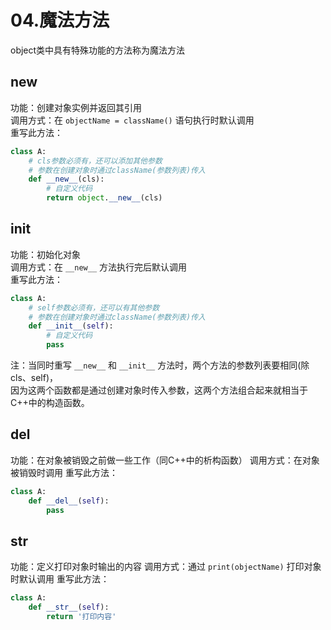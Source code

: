 # 04.魔法方法

object类中具有特殊功能的方法称为魔法方法

## **new**

功能：创建对象实例并返回其引用  
调用方式：在 `objectName = className()` 语句执行时默认调用  
重写此方法：

```python
class A:
    # cls参数必须有，还可以添加其他参数
    # 参数在创建对象时通过className(参数列表)传入
    def __new__(cls):
        # 自定义代码
        return object.__new__(cls)
```

## **init**

功能：初始化对象  
调用方式：在 `__new__` 方法执行完后默认调用  
重写此方法：

```python
class A:
    # self参数必须有，还可以有其他参数
    # 参数在创建对象时通过className(参数列表)传入
    def __init__(self):
        # 自定义代码
        pass
```

注：当同时重写 `__new__` 和 `__init__` 方法时，两个方法的参数列表要相同\(除cls、self\)，  
因为这两个函数都是通过创建对象时传入参数，这两个方法组合起来就相当于C++中的构造函数。

## **del**

功能：在对象被销毁之前做一些工作（同C++中的析构函数） 调用方式：在对象被销毁时调用 重写此方法：

```python
class A:
    def __del__(self):
        pass
```

## **str**

功能：定义打印对象时输出的内容 调用方式：通过 `print(objectName)` 打印对象时默认调用 重写此方法：

```python
class A:
    def __str__(self):
        return '打印内容'
```

